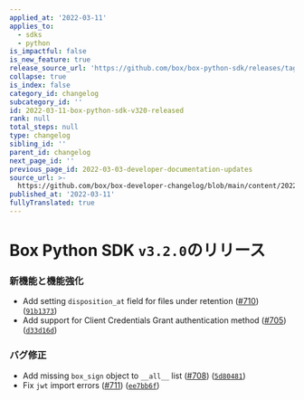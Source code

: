 ```yaml
---
applied_at: '2022-03-11'
applies_to:
  - sdks
  - python
is_impactful: false
is_new_feature: true
release_source_url: 'https://github.com/box/box-python-sdk/releases/tag/v3.2.0'
collapse: true
is_index: false
category_id: changelog
subcategory_id: ''
id: 2022-03-11-box-python-sdk-v320-released
rank: null
total_steps: null
type: changelog
sibling_id: ''
parent_id: changelog
next_page_id: ''
previous_page_id: 2022-03-03-developer-documentation-updates
source_url: >-
  https://github.com/box/box-developer-changelog/blob/main/content/2022/03-11-box-python-sdk-v320-released.md
published_at: '2022-03-11'
fullyTranslated: true
---
```

# Box Python SDK `v3.2.0`のリリース

### 新機能と機能強化

* Add setting `disposition_at` field for files under retention ([#710][1]) ([`91b1373`][2])
* Add support for Client Credentials Grant authentication method ([#705][3]) ([`d33d16d`][4])

### バグ修正

* Add missing `box_sign` object to `__all__` list ([#708][5]) ([`5d80481`][6])
* Fix `jwt` import errors ([#711][7]) ([`ee7bb6f`][8])

[1]: https://github.com/box/box-python-sdk/issues/710

[2]: https://github.com/box/box-python-sdk/commit/91b13730a0beef2cf2a8a8c71087b11557fa5982

[3]: https://github.com/box/box-python-sdk/issues/705

[4]: https://github.com/box/box-python-sdk/commit/d33d16db656cb5578f057a7e24f5396d635b5361

[5]: https://github.com/box/box-python-sdk/issues/708

[6]: https://github.com/box/box-python-sdk/commit/5d8048116640fa672d6a1d700a6c1111faf87bb9

[7]: https://github.com/box/box-python-sdk/issues/711

[8]: https://github.com/box/box-python-sdk/commit/ee7bb6f1dc5aa65dbf6ffeb18ee130f765f7b49b
